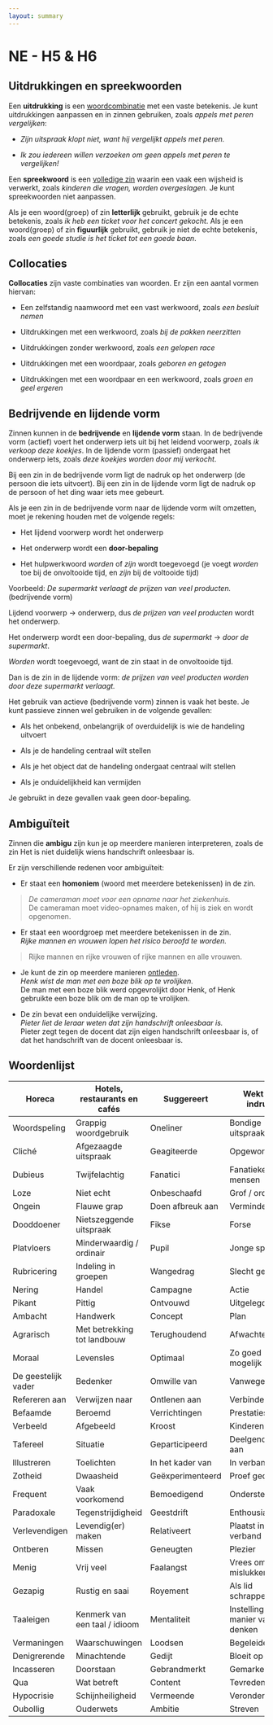 ```yaml
---
layout: summary
---
```


# NE - H5 & H6

## Uitdrukkingen en spreekwoorden

Een **uitdrukking** is een <u>woordcombinatie</u> met een vaste betekenis. Je kunt uitdrukkingen aanpassen en in zinnen gebruiken, zoals *appels met peren vergelijken*:

- *Zijn uitspraak klopt niet, want hij vergelijkt appels met peren.*

- *Ik zou iedereen willen verzoeken om geen appels met peren te vergelijken!*

Een **spreekwoord** is een <u>volledige zin</u> waarin een vaak een wijsheid is verwerkt, zoals *kinderen die vragen, worden overgeslagen.* Je kunt spreekwoorden niet aanpassen.

Als je een woord(groep) of zin **letterlijk** gebruikt, gebruik je de echte betekenis, zoals *ik heb een ticket voor het concert gekocht*. Als je een woord(groep) of zin **figuurlijk** gebruikt, gebruik je niet de echte betekenis, zoals *een goede studie is het ticket tot een goede baan*.

## Collocaties

**Collocaties** zijn vaste combinaties van woorden. Er zijn een aantal vormen hiervan:

- Een zelfstandig naamwoord met een vast werkwoord, zoals *een besluit nemen*

- Uitdrukkingen met een werkwoord, zoals *bij de pakken neerzitten*

- Uitdrukkingen zonder werkwoord, zoals *een gelopen race*

- Uitdrukkingen met een woordpaar, zoals *geboren en getogen*

- Uitdrukkingen met een woordpaar en een werkwoord, zoals *groen en geel ergeren*

## Bedrijvende en lijdende vorm

Zinnen kunnen in de **bedrijvende** en **lijdende vorm** staan. In de bedrijvende vorm (actief) voert het onderwerp iets uit bij het leidend voorwerp, zoals *ik verkoop deze koekjes*. In de lijdende vorm (passief) ondergaat het onderwerp iets, zoals *deze koekjes worden door mij verkocht*.

Bij een zin in de bedrijvende vorm ligt de nadruk op het onderwerp (de persoon die iets uitvoert). Bij een zin in de lijdende vorm ligt de nadruk op de persoon of het ding waar iets mee gebeurt.

Als je een zin in de bedrijvende vorm naar de lijdende vorm wilt omzetten, moet je rekening houden met de volgende regels:

- Het lijdend voorwerp wordt het onderwerp

- Het onderwerp wordt een **door-bepaling**

- Het hulpwerkwoord *worden* of *zijn* wordt toegevoegd (je voegt *worden* toe bij de onvoltooide tijd, en *zijn* bij de voltooide tijd)

Voorbeeld: *De supermarkt verlaagt de prijzen van veel producten.* (bedrijvende vorm)

Lijdend voorwerp → onderwerp, dus *de prijzen van veel producten* wordt het onderwerp.

Het onderwerp wordt een door-bepaling, dus *de supermarkt* → *door de supermarkt*.

*Worden* wordt toegevoegd, want de zin staat in de onvoltooide tijd.

Dan is de zin in de lijdende vorm: *de prijzen van veel producten worden door deze supermarkt verlaagt.*

Het gebruik van actieve (bedrijvende vorm) zinnen is vaak het beste. Je kunt passieve zinnen wel gebruiken in de volgende gevallen:

- Als het onbekend, onbelangrijk of overduidelijk is wie de handeling uitvoert

- Als je de handeling centraal wilt stellen

- Als je het object dat de handeling ondergaat centraal wilt stellen

- Als je onduidelijkheid kan vermijden

Je gebruikt in deze gevallen vaak geen door-bepaling.

## Ambiguïteit

Zinnen die **ambigu** zijn kun je op meerdere manieren interpreteren, zoals de zin Het is niet duidelijk wiens handschrift onleesbaar is.

Er zijn verschillende redenen voor ambiguïteit:

- Er staat een **homoniem** (woord met meerdere betekenissen) in de zin.

> *De cameraman moet voor een opname naar het ziekenhuis.*  
> De cameraman moet video-opnames maken, of hij is ziek en wordt opgenomen.

- Er staat een woordgroep met meerdere betekenissen in de zin.  
  *Rijke mannen en vrouwen lopen het risico beroofd te worden.*

> Rijke mannen en rijke vrouwen of rijke mannen en alle vrouwen.

- Je kunt de zin op meerdere manieren <u>ontleden</u>.  
  *Henk wist de man met een boze blik op te vrolijken.*  
  De man met een boze blik werd opgevrolijkt door Henk, of Henk gebruikte een boze blik om de man op te vrolijken.

- De zin bevat een onduidelijke verwijzing.  
  *Pieter liet de leraar weten dat zijn handschrift onleesbaar is.*  
  Pieter zegt tegen de docent dat zijn eigen handschrift onleesbaar is, of dat het handschrift van de docent onleesbaar is.

## Woordenlijst

| Horeca | Hotels, restaurants en cafés | Suggereert | Wekt de indruk |
|----|----|----|----|
| Woordspeling | Grappig woordgebruik | Oneliner | Bondige uitspraak |
| Cliché | Afgezaagde uitspraak | Geagiteerde | Opgewonden |
| Dubieus | Twijfelachtig | Fanatici | Fanatieke mensen |
| Loze | Niet echt | Onbeschaafd | Grof / ordinair |
| Ongein | Flauwe grap | Doen afbreuk aan | Verminderen |
| Dooddoener | Nietszeggende uitspraak | Fikse | Forse |
| Platvloers | Minderwaardig / ordinair | Pupil | Jonge speler |
| Rubricering | Indeling in groepen | Wangedrag | Slecht gedrag |
| Nering | Handel | Campagne | Actie |
| Pikant | Pittig | Ontvouwd | Uitgelegd |
| Ambacht | Handwerk | Concept | Plan |
| Agrarisch | Met betrekking tot landbouw | Terughoudend | Afwachtend |
| Moraal | Levensles | Optimaal | Zo goed mogelijk |
| De geestelijk vader | Bedenker | Omwille van | Vanwege |
| Refereren aan | Verwijzen naar | Ontlenen aan | Verbinden aan |
| Befaamde | Beroemd | Verrichtingen | Prestaties |
| Verbeeld | Afgebeeld | Kroost | Kinderen |
| Tafereel | Situatie | Geparticipeerd | Deelgenomen aan |
| Illustreren | Toelichten | In het kader van | In verband met |
| Zotheid | Dwaasheid | Geëxperimenteerd | Proef gedaan |
| Frequent | Vaak voorkomend | Bemoedigend | Ondersteunend |
| Paradoxale | Tegenstrijdigheid | Geestdrift | Enthousiasme |
| Verlevendigen | Levendig(er) maken | Relativeert | Plaatst in verband |
| Ontberen | Missen | Geneugten | Plezier |
| Menig | Vrij veel | Faalangst | Vrees om te mislukken |
| Gezapig | Rustig en saai | Royement | Als lid schrappen |
| Taaleigen | Kenmerk van een taal / idioom | Mentaliteit | Instelling / manier van denken |
| Vermaningen | Waarschuwingen | Loodsen | Begeleiden |
| Denigrerende | Minachtende | Gedijt | Bloeit op |
| Incasseren | Doorstaan | Gebrandmerkt | Gemarkeerd |
| Qua | Wat betreft | Content | Tevreden |
| Hypocrisie | Schijnheiligheid | Vermeende | Veronderstelde |
| Oubollig | Ouderwets | Ambitie | Streven |
